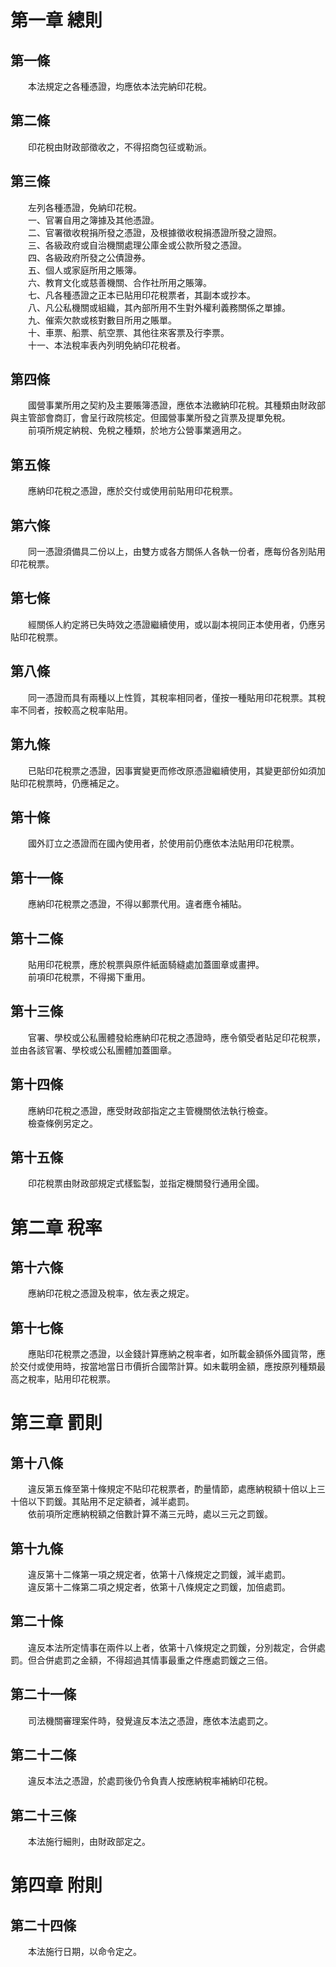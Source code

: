 第一章  總則
============
第一條 
-------
　　本法規定之各種憑證，均應依本法完納印花稅。  


第二條 
-------
　　印花稅由財政部徵收之，不得招商包征或勒派。  


第三條 
-------
　　左列各種憑證，免納印花稅。  
　　一、官署自用之簿據及其他憑證。  
　　二、官署徵收稅捐所發之憑證，及根據徵收稅捐憑證所發之證照。  
　　三、各級政府或自治機關處理公庫金或公款所發之憑證。  
　　四、各級政府所發之公債證券。  
　　五、個人或家庭所用之賬簿。  
　　六、教育文化或慈善機關、合作社所用之賬簿。  
　　七、凡各種憑證之正本已貼用印花稅票者，其副本或抄本。  
　　八、凡公私機關或組織，其內部所用不生對外權利義務關係之單據。  
　　九、催索欠款或核對數目所用之賬單。  
　　十、車票、船票、航空票、其他往來客票及行李票。  
　　十一、本法稅率表內列明免納印花稅者。  


第四條 
-------
　　國營事業所用之契約及主要賬簿憑證，應依本法繳納印花稅。其種類由財政部與主管部會商訂，會呈行政院核定。但國營事業所發之貨票及提單免稅。  
　　前項所規定納稅、免稅之種類，於地方公營事業適用之。  


第五條 
-------
　　應納印花稅之憑證，應於交付或使用前貼用印花稅票。  


第六條 
-------
　　同一憑證須備具二份以上，由雙方或各方關係人各執一份者，應每份各別貼用印花稅票。  


第七條 
-------
　　經關係人約定將已失時效之憑證繼續使用，或以副本視同正本使用者，仍應另貼印花稅票。  


第八條 
-------
　　同一憑證而具有兩種以上性質，其稅率相同者，僅按一種貼用印花稅票。其稅率不同者，按較高之稅率貼用。  


第九條 
-------
　　已貼印花稅票之憑證，因事實變更而修改原憑證繼續使用，其變更部份如須加貼印花稅票時，仍應補足之。  


第十條 
-------
　　國外訂立之憑證而在國內使用者，於使用前仍應依本法貼用印花稅票。  


第十一條 
---------
　　應納印花稅票之憑證，不得以郵票代用。違者應令補貼。  


第十二條 
---------
　　貼用印花稅票，應於稅票與原件紙面騎縫處加蓋圖章或畫押。  
　　前項印花稅票，不得揭下重用。  


第十三條 
---------
　　官署、學校或公私團體發給應納印花稅之憑證時，應令領受者貼足印花稅票，並由各該官署、學校或公私團體加蓋圖章。  


第十四條 
---------
　　應納印花稅之憑證，應受財政部指定之主管機關依法執行檢查。  
　　檢查條例另定之。  


第十五條 
---------
　　印花稅票由財政部規定式樣監製，並指定機關發行通用全國。  


第二章  稅率
============
第十六條 
---------
　　應納印花稅之憑證及稅率，依左表之規定。  


第十七條 
---------
　　應貼印花稅票之憑證，以金錢計算應納之稅率者，如所載金額係外國貨幣，應於交付或使用時，按當地當日市價折合國幣計算。如未載明金額，應按原列種類最高之稅率，貼用印花稅票。  


第三章  罰則
============
第十八條 
---------
　　違反第五條至第十條規定不貼印花稅票者，酌量情節，處應納稅額十倍以上三十倍以下罰鍰。其貼用不足定額者，減半處罰。  
　　依前項所定應納稅額之倍數計算不滿三元時，處以三元之罰鍰。  


第十九條 
---------
　　違反第十二條第一項之規定者，依第十八條規定之罰鍰，減半處罰。  
　　違反第十二條第二項之規定者，依第十八條規定之罰鍰，加倍處罰。  


第二十條 
---------
　　違反本法所定情事在兩件以上者，依第十八條規定之罰鍰，分別裁定，合併處罰。但合併處罰之金額，不得超過其情事最重之件應處罰鍰之三倍。  


第二十一條 
-----------
　　司法機關審理案件時，發覺違反本法之憑證，應依本法處罰之。  


第二十二條 
-----------
　　違反本法之憑證，於處罰後仍令負責人按應納稅率補納印花稅。  


第二十三條 
-----------
　　本法施行細則，由財政部定之。  


第四章  附則
============
第二十四條 
-----------
　　本法施行日期，以命令定之。